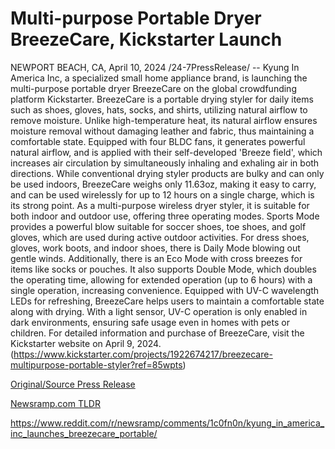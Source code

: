 # Multi-purpose Portable Dryer BreezeCare, Kickstarter Launch

NEWPORT BEACH, CA, April 10, 2024 /24-7PressRelease/ -- Kyung In America Inc, a specialized small home appliance brand, is launching the multi-purpose portable dryer BreezeCare on the global crowdfunding platform Kickstarter.  BreezeCare is a portable drying styler for daily items such as shoes, gloves, hats, socks, and shirts, utilizing natural airflow to remove moisture. Unlike high-temperature heat, its natural airflow ensures moisture removal without damaging leather and fabric, thus maintaining a comfortable state.  Equipped with four BLDC fans, it generates powerful natural airflow, and is applied with their self-developed 'Breeze field', which increases air circulation by simultaneously inhaling and exhaling air in both directions. While conventional drying styler products are bulky and can only be used indoors, BreezeCare weighs only 11.63oz, making it easy to carry, and can be used wirelessly for up to 12 hours on a single charge, which is its strong point.  As a multi-purpose wireless dryer styler, it is suitable for both indoor and outdoor use, offering three operating modes. Sports Mode provides a powerful blow suitable for soccer shoes, toe shoes, and golf gloves, which are used during active outdoor activities. For dress shoes, gloves, work boots, and indoor shoes, there is Daily Mode blowing out gentle winds. Additionally, there is an Eco Mode with cross breezes for items like socks or pouches. It also supports Double Mode, which doubles the operating time, allowing for extended operation (up to 6 hours) with a single operation, increasing convenience.  Equipped with UV-C wavelength LEDs for refreshing, BreezeCare helps users to maintain a comfortable state along with drying. With a light sensor, UV-C operation is only enabled in dark environments, ensuring safe usage even in homes with pets or children.  For detailed information and purchase of BreezeCare, visit the Kickstarter website on April 9, 2024. (https://www.kickstarter.com/projects/1922674217/breezecare-multipurpose-portable-styler?ref=85wpts) 

[Original/Source Press Release](https://www.24-7pressrelease.com/press-release/509903/multi-purpose-portable-dryer-breezecare-kickstarter-launch)
                    

[Newsramp.com TLDR](None) 

https://www.reddit.com/r/newsramp/comments/1c0fn0n/kyung_in_america_inc_launches_breezecare_portable/